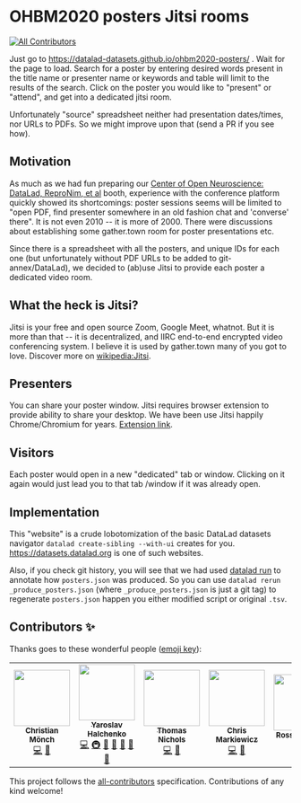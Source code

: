 # OHBM2020 posters Jitsi rooms
<!-- ALL-CONTRIBUTORS-BADGE:START - Do not remove or modify this section -->
[![All Contributors](https://img.shields.io/badge/all_contributors-7-orange.svg?style=flat-square)](#contributors-)
<!-- ALL-CONTRIBUTORS-BADGE:END -->

Just go to https://datalad-datasets.github.io/ohbm2020-posters/ . Wait for the page to load.
Search for a poster by entering desired words present in the title name or presenter name or keywords and table will
limit to the results of the search.  Click on the poster you would like to "present" or "attend", and get into a
dedicated jitsi room.

Unfortunately "source" spreadsheet neither had presentation dates/times, nor URLs to PDFs.  So we might improve upon
that (send a PR if you see how).

## Motivation

As much as we had fun preparing our [Center of Open Neuroscience: DataLad, ReproNim, et al](https://ohbm.6connex.com/event/OHBMAnnualMeeting/en-us#!/CenterforOpenNeuroscience) booth, experience with the conference platform quickly
showed its shortcomings: poster sessions seems will be limited to "open PDF, find presenter somewhere in an old
fashion chat and 'converse' there". It is not even 2010 -- it is more of 2000.  There were discussions about
establishing some gather.town room for poster presentations etc.  

Since there is a spreadsheet with all the posters, and unique IDs for each one (but unfortunately without PDF URLs
to be added to git-annex/DataLad), we decided to (ab)use Jitsi to provide each poster a dedicated video
 room.
 
## What the heck is Jitsi?

Jitsi is your free and open source Zoom, Google Meet, whatnot.  But it is more than that -- it is decentralized, and
IIRC end-to-end encrypted video conferencing system.  I believe it is used by gather.town many of you got to love.
Discover more on [wikipedia:Jitsi](https://en.wikipedia.org/wiki/Jitsi).

## Presenters

You can share your poster window.  Jitsi requires browser extension to provide ability to share your desktop. We
have been use Jitsi happily Chrome/Chromium for years. [Extension link](https://chrome.google.com/webstore/detail/jitsi-meetings/kglhbbefdnlheedjiejgomgmfplipfeb?hl=en-US).

## Visitors

Each poster would open in a new "dedicated" tab or window. Clicking on it again would just lead you to that tab
/window if it was already open.

## Implementation

This "website" is a crude lobotomization of the basic DataLad datasets navigator 
`datalad create-sibling --with-ui` creates for you. https://datasets.datalad.org is one
of such websites.

Also, if you check git history, you will see that we had used [datalad run](http://handbook.datalad.org/en/latest/basics/101-109-rerun.html) to annotate how `posters.json` was produced.
So you can use `datalad rerun _produce_posters.json` (where `_produce_posters.json` is just a git tag) to regenerate `posters.json` happen you either modified script or original `.tsv`. 


## Contributors ✨

Thanks goes to these wonderful people ([emoji key](https://allcontributors.org/docs/en/emoji-key)):

<!-- ALL-CONTRIBUTORS-LIST:START - Do not remove or modify this section -->
<!-- prettier-ignore-start -->
<!-- markdownlint-disable -->
<table>
  <tr>
    <td align="center"><a href="https://github.com/christian-monch"><img src="https://avatars3.githubusercontent.com/u/17925232?v=4" width="100px;" alt=""/><br /><sub><b>Christian Mönch</b></sub></a><br /><a href="https://github.com/datalad-datasets/ohbm2020-posters/commits?author=christian-monch" title="Code">💻</a> <a href="#maintenance-christian-monch" title="Maintenance">🚧</a></td>
    <td align="center"><a href="http://www.onerussian.com"><img src="https://avatars3.githubusercontent.com/u/39889?v=4" width="100px;" alt=""/><br /><sub><b>Yaroslav Halchenko</b></sub></a><br /><a href="https://github.com/datalad-datasets/ohbm2020-posters/commits?author=yarikoptic" title="Code">💻</a> <a href="#infra-yarikoptic" title="Infrastructure (Hosting, Build-Tools, etc)">🚇</a> <a href="#maintenance-yarikoptic" title="Maintenance">🚧</a> <a href="#ideas-yarikoptic" title="Ideas, Planning, & Feedback">🤔</a> <a href="#design-yarikoptic" title="Design">🎨</a> <a href="#projectManagement-yarikoptic" title="Project Management">📆</a> <a href="#talk-yarikoptic" title="Talks">📢</a></td>
    <td align="center"><a href="http://www.nisox.org"><img src="https://avatars3.githubusercontent.com/u/5155907?v=4" width="100px;" alt=""/><br /><sub><b>Thomas Nichols</b></sub></a><br /><a href="https://github.com/datalad-datasets/ohbm2020-posters/commits?author=nicholst" title="Code">💻</a> <a href="#ideas-nicholst" title="Ideas, Planning, & Feedback">🤔</a></td>
    <td align="center"><a href="https://github.com/effigies"><img src="https://avatars0.githubusercontent.com/u/83442?v=4" width="100px;" alt=""/><br /><sub><b>Chris Markiewicz</b></sub></a><br /><a href="https://github.com/datalad-datasets/ohbm2020-posters/commits?author=effigies" title="Code">💻</a> <a href="#ideas-effigies" title="Ideas, Planning, & Feedback">🤔</a></td>
    <td align="center"><a href="http://rossmarkello.com"><img src="https://avatars0.githubusercontent.com/u/14265705?v=4" width="100px;" alt=""/><br /><sub><b>Ross Markello</b></sub></a><br /><a href="https://github.com/datalad-datasets/ohbm2020-posters/commits?author=rmarkello" title="Code">💻</a> <a href="#ideas-rmarkello" title="Ideas, Planning, & Feedback">🤔</a></td>
    <td align="center"><a href="http://www.adina-wagner.com"><img src="https://avatars1.githubusercontent.com/u/29738718?v=4" width="100px;" alt=""/><br /><sub><b>Adina Wagner</b></sub></a><br /><a href="#maintenance-adswa" title="Maintenance">🚧</a></td>
    <td align="center"><a href="https://github.com/sofievdbos"><img src="https://avatars0.githubusercontent.com/u/23309041?v=4" width="100px;" alt=""/><br /><sub><b>Sofie Van Den Bossche</b></sub></a><br /><a href="https://github.com/datalad-datasets/ohbm2020-posters/commits?author=sofievdbos" title="Documentation">📖</a> <a href="#example-sofievdbos" title="Examples">💡</a> <a href="#tutorial-sofievdbos" title="Tutorials">✅</a></td>
  </tr>
</table>

<!-- markdownlint-enable -->
<!-- prettier-ignore-end -->
<!-- ALL-CONTRIBUTORS-LIST:END -->

This project follows the [all-contributors](https://github.com/all-contributors/all-contributors) specification. Contributions of any kind welcome!
